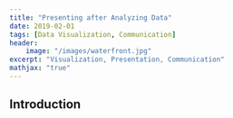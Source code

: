 ```yaml
---
title: "Presenting after Analyzing Data"
date: 2019-02-01
tags: [Data Visualization, Communication]
header: 
    image: "/images/waterfront.jpg"
excerpt: "Visualization, Presentation, Communication"
mathjax: "true"
---
```

## Introduction 
 